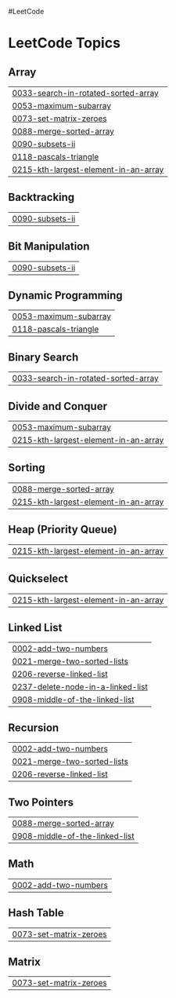 #LeetCode

<!---LeetCode Topics Start-->
# LeetCode Topics
## Array
|  |
| ------- |
| [0033-search-in-rotated-sorted-array](https://github.com/PriyankaSahane/Striver_SDE_Sheet_Solution/tree/master/0033-search-in-rotated-sorted-array) |
| [0053-maximum-subarray](https://github.com/PriyankaSahane/Striver_SDE_Sheet_Solution/tree/master/0053-maximum-subarray) |
| [0073-set-matrix-zeroes](https://github.com/PriyankaSahane/Striver_SDE_Sheet_Solution/tree/master/0073-set-matrix-zeroes) |
| [0088-merge-sorted-array](https://github.com/PriyankaSahane/Striver_SDE_Sheet_Solution/tree/master/0088-merge-sorted-array) |
| [0090-subsets-ii](https://github.com/PriyankaSahane/Striver_SDE_Sheet_Solution/tree/master/0090-subsets-ii) |
| [0118-pascals-triangle](https://github.com/PriyankaSahane/Striver_SDE_Sheet_Solution/tree/master/0118-pascals-triangle) |
| [0215-kth-largest-element-in-an-array](https://github.com/PriyankaSahane/Striver_SDE_Sheet_Solution/tree/master/0215-kth-largest-element-in-an-array) |
## Backtracking
|  |
| ------- |
| [0090-subsets-ii](https://github.com/PriyankaSahane/Striver_SDE_Sheet_Solution/tree/master/0090-subsets-ii) |
## Bit Manipulation
|  |
| ------- |
| [0090-subsets-ii](https://github.com/PriyankaSahane/Striver_SDE_Sheet_Solution/tree/master/0090-subsets-ii) |
## Dynamic Programming
|  |
| ------- |
| [0053-maximum-subarray](https://github.com/PriyankaSahane/Striver_SDE_Sheet_Solution/tree/master/0053-maximum-subarray) |
| [0118-pascals-triangle](https://github.com/PriyankaSahane/Striver_SDE_Sheet_Solution/tree/master/0118-pascals-triangle) |
## Binary Search
|  |
| ------- |
| [0033-search-in-rotated-sorted-array](https://github.com/PriyankaSahane/Striver_SDE_Sheet_Solution/tree/master/0033-search-in-rotated-sorted-array) |
## Divide and Conquer
|  |
| ------- |
| [0053-maximum-subarray](https://github.com/PriyankaSahane/Striver_SDE_Sheet_Solution/tree/master/0053-maximum-subarray) |
| [0215-kth-largest-element-in-an-array](https://github.com/PriyankaSahane/Striver_SDE_Sheet_Solution/tree/master/0215-kth-largest-element-in-an-array) |
## Sorting
|  |
| ------- |
| [0088-merge-sorted-array](https://github.com/PriyankaSahane/Striver_SDE_Sheet_Solution/tree/master/0088-merge-sorted-array) |
| [0215-kth-largest-element-in-an-array](https://github.com/PriyankaSahane/Striver_SDE_Sheet_Solution/tree/master/0215-kth-largest-element-in-an-array) |
## Heap (Priority Queue)
|  |
| ------- |
| [0215-kth-largest-element-in-an-array](https://github.com/PriyankaSahane/Striver_SDE_Sheet_Solution/tree/master/0215-kth-largest-element-in-an-array) |
## Quickselect
|  |
| ------- |
| [0215-kth-largest-element-in-an-array](https://github.com/PriyankaSahane/Striver_SDE_Sheet_Solution/tree/master/0215-kth-largest-element-in-an-array) |
## Linked List
|  |
| ------- |
| [0002-add-two-numbers](https://github.com/PriyankaSahane/Striver_SDE_Sheet_Solution/tree/master/0002-add-two-numbers) |
| [0021-merge-two-sorted-lists](https://github.com/PriyankaSahane/Striver_SDE_Sheet_Solution/tree/master/0021-merge-two-sorted-lists) |
| [0206-reverse-linked-list](https://github.com/PriyankaSahane/Striver_SDE_Sheet_Solution/tree/master/0206-reverse-linked-list) |
| [0237-delete-node-in-a-linked-list](https://github.com/PriyankaSahane/Striver_SDE_Sheet_Solution/tree/master/0237-delete-node-in-a-linked-list) |
| [0908-middle-of-the-linked-list](https://github.com/PriyankaSahane/Striver_SDE_Sheet_Solution/tree/master/0908-middle-of-the-linked-list) |
## Recursion
|  |
| ------- |
| [0002-add-two-numbers](https://github.com/PriyankaSahane/Striver_SDE_Sheet_Solution/tree/master/0002-add-two-numbers) |
| [0021-merge-two-sorted-lists](https://github.com/PriyankaSahane/Striver_SDE_Sheet_Solution/tree/master/0021-merge-two-sorted-lists) |
| [0206-reverse-linked-list](https://github.com/PriyankaSahane/Striver_SDE_Sheet_Solution/tree/master/0206-reverse-linked-list) |
## Two Pointers
|  |
| ------- |
| [0088-merge-sorted-array](https://github.com/PriyankaSahane/Striver_SDE_Sheet_Solution/tree/master/0088-merge-sorted-array) |
| [0908-middle-of-the-linked-list](https://github.com/PriyankaSahane/Striver_SDE_Sheet_Solution/tree/master/0908-middle-of-the-linked-list) |
## Math
|  |
| ------- |
| [0002-add-two-numbers](https://github.com/PriyankaSahane/Striver_SDE_Sheet_Solution/tree/master/0002-add-two-numbers) |
## Hash Table
|  |
| ------- |
| [0073-set-matrix-zeroes](https://github.com/PriyankaSahane/Striver_SDE_Sheet_Solution/tree/master/0073-set-matrix-zeroes) |
## Matrix
|  |
| ------- |
| [0073-set-matrix-zeroes](https://github.com/PriyankaSahane/Striver_SDE_Sheet_Solution/tree/master/0073-set-matrix-zeroes) |
<!---LeetCode Topics End-->